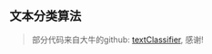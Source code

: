 ## 文本分类算法


> 部分代码来自大牛的github: [textClassifier](https://github.com/jiangxinyang227/textClassifier), 感谢!